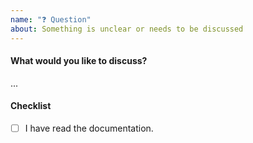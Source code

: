 ```yaml
---
name: "❓ Question"
about: Something is unclear or needs to be discussed
---
```


#### What would you like to discuss?

...

#### Checklist

- [ ] I have read the documentation.
